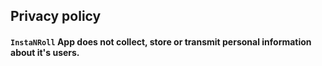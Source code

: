 ## Privacy policy


#### `InstaNRoll` App does not collect, store or transmit personal information about it's users.

